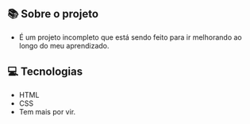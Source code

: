 ## 📚 Sobre o projeto
- É um projeto incompleto que está sendo feito para ir melhorando ao longo do meu aprendizado.

## 💻 Tecnologias
- HTML
- CSS 
- Tem mais por vir.